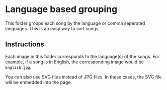 # Language based grouping

This folder groups each song by the language or comma seperated languages. This is an easy way to sort songs.

## Instructions

Each image in this folder corresponds to the language(s) of the songs. For example, if a song is in English, the corresponding image would be `English.jpg`.

You can also use SVG files instead of JPG files. In these cases, the SVG file will be embedded into the page.